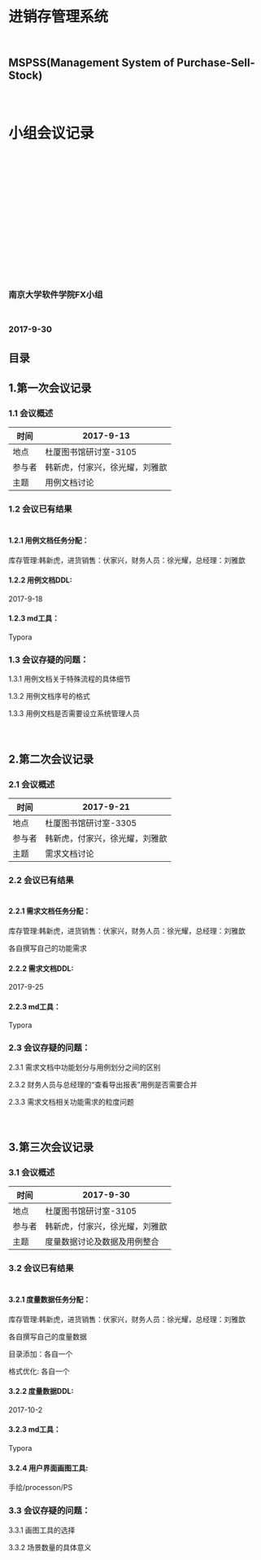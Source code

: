 # 　　　　　　　　　　　　　　　　　　　　　　　　　　进销存管理系统<br>

## 　　　　　　　　　　　　　　　　　　　MSPSS(Management System of Purchase-Sell-Stock) <br>

# 　　　　　　　　　　　　　　　　　　　　　　　　　　小组会议记录<br>

<br>

<br>

<br>

<br>

<br>

<br>

<br>

<br>

<br>

<br>

<br>

<br>

<br>

### 　　　　　　　　　　　　　　　　　　　　　　　　　　　　　　　　南京大学软件学院FX小组<br>

### 　　　　　　　　　　　　　　　　　　　　　　　　　　　　　　　　　　　2017-9-30<br>



## 目录







## 1.第一次会议记录<br>

### 1.1 会议概述<br>

| 时间   | 2017-9-13       |
| ---- | --------------- |
| 地点   | 杜厦图书馆研讨室-3105   |
| 参与者  | 韩新虎，付家兴，徐光耀，刘雅歆 |
| 主题   | 用例文档讨论          |



### 1.2 会议已有结果<br><br>

#### 1.2.1 用例文档任务分配：<br>

库存管理:韩新虎，进货销售：伏家兴，财务人员：徐光耀，总经理：刘雅歆<br>

#### 1.2.2 用例文档DDL:<br>

2017-9-18<br>

#### 1.2.3 md工具：<br>

Typora



### 1.3 会议存疑的问题：<br>

1.3.1 用例文档关于特殊流程的具体细节<br>

1.3.2 用例文档序号的格式<br>

1.3.3 用例文档是否需要设立系统管理人员<br><br><br>





## 2.第二次会议记录<br>

### 2.1 会议概述<br>

| 时间   | 2017-9-21       |
| ---- | --------------- |
| 地点   | 杜厦图书馆研讨室-3305   |
| 参与者  | 韩新虎，付家兴，徐光耀，刘雅歆 |
| 主题   | 需求文档讨论          |



### 2.2 会议已有结果<br><br>

#### 2.2.1 需求文档任务分配：<br>

库存管理:韩新虎，进货销售：伏家兴，财务人员：徐光耀，总经理：刘雅歆<br>

各自撰写自己的功能需求<br>

#### 2.2.2 需求文档DDL:<br>

2017-9-25<br>

#### 2.2.3 md工具：<br>

Typora



### 2.3 会议存疑的问题：<br>

2.3.1 需求文档中功能划分与用例划分之间的区别<br>

2.3.2 财务人员与总经理的“查看导出报表”用例是否需要合并<br>

2.3.3 需求文档相关功能需求的粒度问题<br><br><br>









## 3.第三次会议记录<br>

### 3.1 会议概述<br>

| 时间   | 2017-9-30       |
| ---- | --------------- |
| 地点   | 杜厦图书馆研讨室-3105   |
| 参与者  | 韩新虎，付家兴，徐光耀，刘雅歆 |
| 主题   | 度量数据讨论及数据及用例整合  |



### 3.2 会议已有结果<br><br>

#### 3.2.1 度量数据任务分配：<br>

库存管理:韩新虎，进货销售：伏家兴，财务人员：徐光耀，总经理：刘雅歆<br>

各自撰写自己的度量数据<br>

目录添加：各自一个<br>

格式优化:   各自一个<br>

#### 3.2.2 度量数据DDL:<br>

2017-10-2<br>

#### 3.2.3 md工具：<br>

Typora

#### 3.2.4 用户界面画图工具:<br>

手绘/processon/PS



### 3.3 会议存疑的问题：<br>

3.3.1 画图工具的选择<br>

3.3.2 场景数量的具体意义<br>















